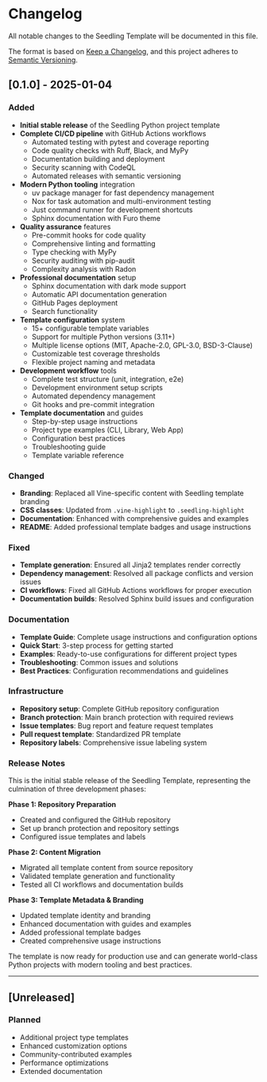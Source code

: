 # Changelog

All notable changes to the Seedling Template will be documented in this file.

The format is based on [Keep a Changelog](https://keepachangelog.com/en/1.0.0/),
and this project adheres to [Semantic Versioning](https://semver.org/spec/v2.0.0.html).

## [0.1.0] - 2025-01-04

### Added
- **Initial stable release** of the Seedling Python project template
- **Complete CI/CD pipeline** with GitHub Actions workflows
  - Automated testing with pytest and coverage reporting
  - Code quality checks with Ruff, Black, and MyPy
  - Documentation building and deployment
  - Security scanning with CodeQL
  - Automated releases with semantic versioning
- **Modern Python tooling** integration
  - uv package manager for fast dependency management
  - Nox for task automation and multi-environment testing
  - Just command runner for development shortcuts
  - Sphinx documentation with Furo theme
- **Quality assurance** features
  - Pre-commit hooks for code quality
  - Comprehensive linting and formatting
  - Type checking with MyPy
  - Security auditing with pip-audit
  - Complexity analysis with Radon
- **Professional documentation** setup
  - Sphinx documentation with dark mode support
  - Automatic API documentation generation
  - GitHub Pages deployment
  - Search functionality
- **Template configuration** system
  - 15+ configurable template variables
  - Support for multiple Python versions (3.11+)
  - Multiple license options (MIT, Apache-2.0, GPL-3.0, BSD-3-Clause)
  - Customizable test coverage thresholds
  - Flexible project naming and metadata
- **Development workflow** tools
  - Complete test structure (unit, integration, e2e)
  - Development environment setup scripts
  - Automated dependency management
  - Git hooks and pre-commit integration
- **Template documentation** and guides
  - Step-by-step usage instructions
  - Project type examples (CLI, Library, Web App)
  - Configuration best practices
  - Troubleshooting guide
  - Template variable reference

### Changed
- **Branding**: Replaced all Vine-specific content with Seedling template branding
- **CSS classes**: Updated from `.vine-highlight` to `.seedling-highlight`
- **Documentation**: Enhanced with comprehensive guides and examples
- **README**: Added professional template badges and usage instructions

### Fixed
- **Template generation**: Ensured all Jinja2 templates render correctly
- **Dependency management**: Resolved all package conflicts and version issues
- **CI workflows**: Fixed all GitHub Actions workflows for proper execution
- **Documentation builds**: Resolved Sphinx build issues and configuration

### Documentation
- **Template Guide**: Complete usage instructions and configuration options
- **Quick Start**: 3-step process for getting started
- **Examples**: Ready-to-use configurations for different project types
- **Troubleshooting**: Common issues and solutions
- **Best Practices**: Configuration recommendations and guidelines

### Infrastructure
- **Repository setup**: Complete GitHub repository configuration
- **Branch protection**: Main branch protection with required reviews
- **Issue templates**: Bug report and feature request templates
- **Pull request template**: Standardized PR template
- **Repository labels**: Comprehensive issue labeling system

### Release Notes
This is the initial stable release of the Seedling Template, representing the culmination of three development phases:

**Phase 1: Repository Preparation**
- Created and configured the GitHub repository
- Set up branch protection and repository settings
- Configured issue templates and labels

**Phase 2: Content Migration**
- Migrated all template content from source repository
- Validated template generation and functionality
- Tested all CI workflows and documentation builds

**Phase 3: Template Metadata & Branding**
- Updated template identity and branding
- Enhanced documentation with guides and examples
- Added professional template badges
- Created comprehensive usage instructions

The template is now ready for production use and can generate world-class Python projects with modern tooling and best practices.

---

## [Unreleased]

### Planned
- Additional project type templates
- Enhanced customization options
- Community-contributed examples
- Performance optimizations
- Extended documentation 